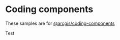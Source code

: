 # Coding components

These samples are for [@arcgis/coding-components](https://www.npmjs.com/package/@arcgis/coding-components)

Test

